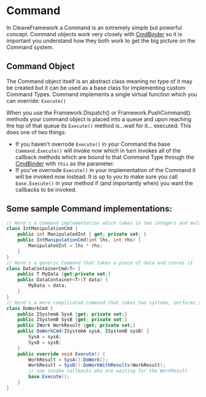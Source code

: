 # Command

In CleaveFramework a Command is an extremely simple but powerful concept.  Command objects work very closely with [CmdBinder](CmdBinderObject.md) so it is important you understand how they both work to get the big picture on the Command system.

## Command Object

The Command object itself is an abstract class meaning no type of it may be created but it can be used as a base class for implementing custom Command Types.
Command implements a single virtual function which you can override: `Execute()`

When you use the Framework.Dispatch() or Framework.PushCommand() methods your command object is placed into a queue and upon reaching the top of that queue its `Execute()` method is...wait for it... executed.  This does one of two things:
 - If you haven't overrode `Execute()` in your Command the base `Command.Execute()` will invoke now which in turn invokes all of the callback methods which are bound to that Command Type through the [CmdBinder](CmdBinderObject.md) with `this` as the parameter.
 - If you've overrode `Execute()` in your implementation of the Command it will be invoked now instead.  It is up to you to make sure you call `base.Execute()` in your method if (and importantly when) you want the callbacks to be invoked.
 
## Some sample Command implementations:
```csharp
// Here's a Command implementation which takes in two integers and multiplies them together before invoking it's callbacks
class IntManipulationCmd {
	public int ManipulatedInt { get; private set; }
	public IntManipulationCmd(int lhs, int rhs) {
		ManipulatedInt = lhs * rhs;
	}
}
// Here's a generic Command that takes a piece of data and stores it
class DataContainerCmd<T> {
	public T MyData {get;private set;}
	public DataContainer<T>(T data) {
		MyData = data;
	}
}
// Here's a more complicated command that takes two systems, performs some work, and stores the result for the callbacks to use.
class DoWorkCmd {
	public ISystemA SysA {get; private set;}
	public ISystemB SysB {get; private set;}
	public IWork WorkResult {get; private set;}
	public DoWorkCmd(ISystemA sysA, ISystemB sysB) {
		SysA = sysA;
		SysB = sysB;
	}
	public override void Execute() {
		WorkResult = SysA().DoWork();
		WorkResult = SysB().DoWorkWithResults(WorkResult);
		// now invoke callbacks who are waiting for the WorkResult
		base.Execute();
	}
}
```